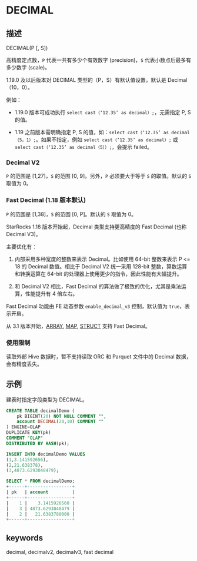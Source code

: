# DECIMAL

## 描述

DECIMAL(P [, S])

高精度定点数，`P` 代表一共有多少个有效数字 (precision)，`S` 代表小数点后最多有多少数字 (scale)。

1.19.0 及以后版本对 DECIMAL 类型的（P，S）有默认值设置，默认是 Decimal（10，0）。

例如：

- 1.19.0 版本可成功执行 `select cast（‘12.35’ as decimal）;`，无需指定 P, S 的值。

- 1.19 之前版本需明确指定 P, S 的值，如：`select cast（‘12.35’ as decimal（5，1）;`。如果不指定，例如 `select cast（‘12.35’ as decimal）;` 或 `select cast（‘12.35’ as decimal（5））;`，会提示 failed。

### Decimal V2

`P` 的范围是 [1,27]，`S` 的范围 [0, 9]。另外，`P` 必须要大于等于 `S` 的取值。默认的 `S` 取值为 0。

### Fast Decimal (1.18 版本默认)

`P` 的范围是 [1,38]，`S` 的范围 [0, P]。默认的 `S` 取值为 0。

StarRocks 1.18 版本开始起，Decimal 类型支持更高精度的 Fast Decimal (也称 Decimal V3)。

主要优化有：

1. 内部采用多种宽度的整数来表示 Decimal。比如使用 64-bit 整数来表示 P <= 18 的 Decimal 数值。相比于 Decimal V2 统一采用 128-bit 整数，算数运算和转换运算在 64-bit 的处理器上使用更少的指令，因此性能有大幅提升。

2. 和 Decimal V2 相比，Fast Decimal 的算法做了极致的优化，尤其是乘法运算，性能提升有 4 倍左右。

Fast Decimal 功能由 FE 动态参数 `enable_decimal_v3` 控制，默认值为 `true`，表示开启。

从 3.1 版本开始，[ARRAY](Array.md), [MAP](Map.md), [STRUCT](STRUCT.d) 支持 Fast Decimal。

### 使用限制

读取外部 Hive 数据时，暂不支持读取 ORC 和 Parquet 文件中的 Decimal 数据，会有精度丢失。

## 示例

建表时指定字段类型为 DECIMAL。

```sql
CREATE TABLE decimalDemo (
    pk BIGINT(20) NOT NULL COMMENT "",
    account DECIMAL(20,10) COMMENT ""
) ENGINE=OLAP 
DUPLICATE KEY(pk)
COMMENT "OLAP"
DISTRIBUTED BY HASH(pk);

INSERT INTO decimalDemo VALUES
(1,3.141592656),
(2,21.638378),
(3,4873.6293048479);

SELECT * FROM decimalDemo;
+------+-----------------+
| pk   | account         |
+------+-----------------+
|    1 |    3.1415926560 |
|    3 | 4873.6293048479 |
|    2 |   21.6383780000 |
+------+-----------------+
```

## keywords

decimal, decimalv2, decimalv3, fast decimal
